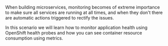 When building microservices, monitoring becomes of extreme importance to make sure all services 
are running at all times, and when they don't there are automatic actions triggered to rectify 
the issues. 

In this scenario we will learn how to monitor application health using OpenShift 
health probes and how you can see container resource consumption using metrics.
